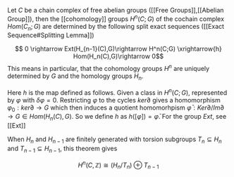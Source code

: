 

Let $C$ be a chain complex of free abelian groups ([[Free Groups]],[[Abelian Group]]), then the [[cohomology]] groups $H^n(C;G)$ of the cochain complex $Hom(C_n;G)$ are determined by the following split exact sequences ([[Exact Sequence#Splitting Lemma]])

$$ 0 \rightarrow Ext(H_{n-1}(C),G)\rightarrow H^n(C;G) \xrightarrow{h} Hom(H_n(C),G)\rightarrow 0$$
This means in particular, that the cohomology groups $H^n$ are uniquely determined by $G$ and the homology groups $H_n$.

Here $h$ is the map defined as follows. Given a class in $H^n(C;G)$, represented by $\varphi$ with $\delta\varphi = 0$. Restricting $\varphi$ to the cycles $ker\partial$ gives a homomorphism $\varphi_0:ker\partial\rightarrow G$ which then induces a quotient homomorhpism $\bar{\varphi}:Ker\partial/Im\partial \rightarrow G\in Hom(H_n(C),G)$. So we define $h$ as $h([\varphi]) = \bar{\varphi}$.
For the group $Ext$, see [[Ext]]

When $H_n$ and $H_{n-1}$ are finitely generated with torsion subgroups $T_n\subseteq H_n$ and $T_{n-1}\subseteq H_{n-1}$, this theorem gives 

$$ H^n(C,\mathbb{Z}) \cong (H_n/T_n)\oplus T_{n-1} $$